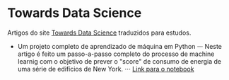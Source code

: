 # Towards Data Science
Artigos do site [Towards Data Science](https://towardsdatascience.com/) traduzidos para estudos.

- Um projeto completo de aprendizado de máquina em Python
⋅⋅⋅ Neste artigo é feito um passo-a-passo completo do processo de machine learnig com o objetivo de prever o "score" de consumo de energia de uma série de edifícios de New York.
⋅⋅⋅ [Link para o notebook](https://github.com/willsilvano/datascience/blob/master/Towards%20DataScience/Energy%20New%20York.ipynb)
